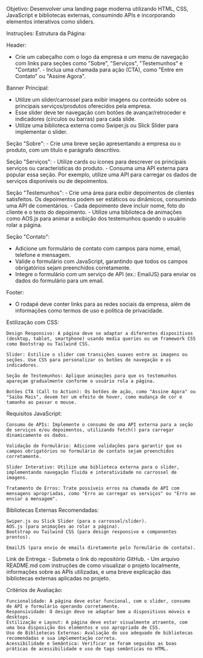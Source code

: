 Objetivo: Desenvolver uma landing page moderna utilizando HTML, CSS, JavaScript e bibliotecas externas, consumindo APIs e incorporando elementos interativos como sliders.

Instruções:
Estrutura da Página:

Header:

- Crie um cabeçalho com o logo da empresa e um menu de navegação com links para seções como "Sobre", "Serviços", "Testemunhos" e "Contato". - Inclua uma chamada para ação (CTA), como "Entre em Contato" ou "Assine Agora".

Banner Principal:

- Utilize um slider/carrossel para exibir imagens ou conteúdo sobre os principais serviços/produtos oferecidos pela empresa.
- Esse slider deve ter navegação com botões de avançar/retroceder e indicadores (círculos ou barras) para cada slide.
- Utilize uma biblioteca externa como Swiper.js ou Slick Slider para implementar o slider.

Seção "Sobre": - Crie uma breve seção apresentando a empresa ou o produto, com um título e parágrafo descritivo.

Seção "Serviços": - Utilize cards ou ícones para descrever os principais serviços ou características do produto. - Consuma uma API externa para popular essa seção. Por exemplo, utilize uma API para carregar os dados de serviços disponíveis ou de depoimentos.

Seção "Testemunhos": - Crie uma área para exibir depoimentos de clientes satisfeitos. Os depoimentos podem ser estáticos ou dinâmicos, consumindo uma API de comentários. - Cada depoimento deve incluir nome, foto do cliente e o texto do depoimento. - Utilize uma biblioteca de animações como AOS.js para animar a exibição dos testemunhos quando o usuário rolar a página.

Seção "Contato":

- Adicione um formulário de contato com campos para nome, email, telefone e mensagem.
- Valide o formulário com JavaScript, garantindo que todos os campos obrigatórios sejam preenchidos corretamente.
- Integre o formulário com um serviço de API (ex.: EmailJS) para enviar os dados do formulário para um email.

Footer:

- O rodapé deve conter links para as redes sociais da empresa, além de informações como termos de uso e política de privacidade.

Estilização com CSS:

    Design Responsivo: A página deve se adaptar a diferentes dispositivos (desktop, tablet, smartphone) usando media queries ou um framework CSS como Bootstrap ou Tailwind CSS.

    Slider: Estilize o slider com transições suaves entre as imagens ou seções. Use CSS para personalizar os botões de navegação e os indicadores.

    Seção de Testemunhos: Aplique animações para que os testemunhos apareçam gradualmente conforme o usuário rola a página.

    Botões CTA (Call to Action): Os botões de ação, como "Assine Agora" ou "Saiba Mais", devem ter um efeito de hover, como mudança de cor e tamanho ao passar o mouse.

Requisitos JavaScript:

    Consumo de APIs: Implemente o consumo de uma API externa para a seção de serviços e/ou depoimentos, utilizando fetch() para carregar dinamicamente os dados.

    Validação de Formulário: Adicione validações para garantir que os campos obrigatórios no formulário de contato sejam preenchidos corretamente.

    Slider Interativo: Utilize uma biblioteca externa para o slider, implementando navegação fluida e interatividade no carrossel de imagens.

    Tratamento de Erros: Trate possíveis erros na chamada de API com mensagens apropriadas, como "Erro ao carregar os serviços" ou "Erro ao enviar a mensagem".

Bibliotecas Externas Recomendadas:

    Swiper.js ou Slick Slider (para o carrossel/slider).
    AOS.js (para animações ao rolar a página).
    Bootstrap ou Tailwind CSS (para design responsivo e componentes prontos).

    EmailJS (para envio de emails diretamente pelo formulário de contato).

Link de Entrega: - Submeta o link do repositório GitHub. - Um
arquivo README.md com instruções de como visualizar o projeto
localmente, informações sobre as APIs utilizadas, e uma breve explicação
das bibliotecas externas aplicadas no projeto.

Critérios de Avaliação:

    Funcionalidade: A página deve estar funcional, com o slider, consumo de API e formulário operando corretamente.
    Responsividade: O design deve se adaptar bem a dispositivos móveis e desktops.
    Estilização e Layout: A página deve estar visualmente atraente, com uma boa disposição dos elementos e uso apropriado de CSS.
    Uso de Bibliotecas Externas: Avaliação do uso adequado de bibliotecas recomendadas e sua implementação correta.
    Acessibilidade e Semântica: Verificar se foram seguidas as boas práticas de acessibilidade e uso de tags semânticas no HTML.
